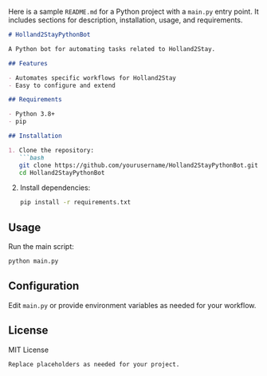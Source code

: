 Here is a sample `README.md` for a Python project with a `main.py` entry point. It includes sections for description, installation, usage, and requirements.

```markdown
# Holland2StayPythonBot

A Python bot for automating tasks related to Holland2Stay.

## Features

- Automates specific workflows for Holland2Stay
- Easy to configure and extend

## Requirements

- Python 3.8+
- pip

## Installation

1. Clone the repository:
   ```bash
   git clone https://github.com/yourusername/Holland2StayPythonBot.git
   cd Holland2StayPythonBot
   ```

2. Install dependencies:
   ```bash
   pip install -r requirements.txt
   ```

## Usage

Run the main script:
```bash
python main.py
```

## Configuration

Edit `main.py` or provide environment variables as needed for your workflow.

## License

MIT License
```
Replace placeholders as needed for your project.